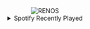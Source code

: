<div align="center">
<picture>
    <source media="(prefers-color-scheme: dark)" srcset="https://i.ibb.co/ynZ3RMP3/output-gif.gif">
    <source media="(prefers-color-scheme: light)" srcset="https://i.ibb.co/ynZ3RMP3/output-gif.gif">
    <img alt="RENOS" src="https://i.ibb.co/ynZ3RMP3/output-gif.gif">
</picture>
<details>
<summary>Spotify Recently Played</summary>
<img src="https://spotify-recently-played-readme.vercel.app/api?user=31d6d6zerc5ct6kck32na2ozsqf4&unique=1&width=400" alt="Spotify" />
</details>
</div>

<!-- Image deletion URL: https://ibb.co/5WS79z47/5e3d1ac7778229d9f726880e35e3bcea -->
